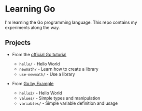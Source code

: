 # Learning Go

I'm learning the Go programming language. This repo contains my experiments along the way.

## Projects

* From the [official Go tutorial](http://golang.org/doc/code.html)
    * `hello/` - Hello World
    * `newmath/` - Learn how to create a library
    * `use-newmath/` - Use a library

* From [Go by Example](https://gobyexample.com)
    * `hello2/` - Hello World
    * `values/` - Simple types and manipulation
    * `variables/` - Simple variable definition and usage
